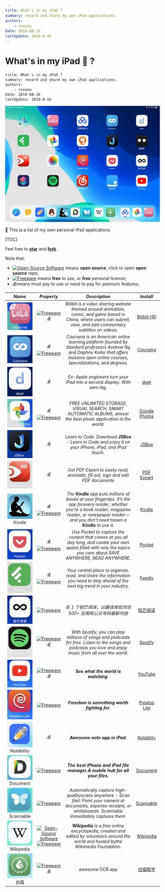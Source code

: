 ```yaml
---
title: What's in my iPad ?
summary: record and share my own iPad applications.
authors:
    - roseau
date: 2019-08-16
lastUpdate: 2019-8-16
---
```


# What's in my iPad  ?

```
title: What's in my iPad ?
summary: record and share my own iPad applications.
authors:
    - roseau
date: 2019-08-16
lastUpdate: 2019-8-16
```

![pic](https://raw.githubusercontent.com/RoseauHan/upic-upload/master/ipad-app.png)

 This ia a list of my own personal iPad applications

[TOC]

Feel free to [**star**](https://github.com/RoseauHan/cookbook-material/) and [**fork**](https://github.com/RoseauHan/cookbook-material/).

Note that:

- [![Open-Source Software](https://camo.githubusercontent.com/27b0c862bc5dee3cc822a00c0645f66104a583b0/68747470733a2f2f6a617977636a6c6f76652e6769746875622e696f2f73622f69636f2f6d696e2d6f73732e737667)](https://camo.githubusercontent.com/27b0c862bc5dee3cc822a00c0645f66104a583b0/68747470733a2f2f6a617977636a6c6f76652e6769746875622e696f2f73622f69636f2f6d696e2d6f73732e737667) means **open source**, click to open **open source** repo;
- [![Freeware](https://camo.githubusercontent.com/5b5710d91294db78c7e32ffa884d6c45ab15c471/68747470733a2f2f6a617977636a6c6f76652e6769746875622e696f2f73622f69636f2f6d696e2d667265652e737667)](https://camo.githubusercontent.com/5b5710d91294db78c7e32ffa884d6c45ab15c471/68747470733a2f2f6a617977636a6c6f76652e6769746875622e696f2f73622f69636f2f6d696e2d667265652e737667) means **free** to use, or **free** personal license;
- 💰means must pay to use or need to pay for premium features;



|                            *Name*                            |                          *Property*                          |                        *Description*                         |                          *Install*                           |
| :----------------------------------------------------------: | :----------------------------------------------------------: | :----------------------------------------------------------: | :----------------------------------------------------------: |
| ![pic](https://raw.githubusercontent.com/RoseauHan/upic-upload/master/HcdDe6.png) | [![Freeware](https://camo.githubusercontent.com/5b5710d91294db78c7e32ffa884d6c45ab15c471/68747470733a2f2f6a617977636a6c6f76652e6769746875622e696f2f73622f69636f2f6d696e2d667265652e737667)](https://camo.githubusercontent.com/5b5710d91294db78c7e32ffa884d6c45ab15c471/68747470733a2f2f6a617977636a6c6f76652e6769746875622e696f2f73622f69636f2f6d696e2d667265652e737667)💰 | *Bilibili is a video sharing website themed around animation, comic, and game based in China, where users can submit, view, and add commentary subtitles on videos.* | [Bilibili HD](https://itunes.apple.com/cn/app/%E5%93%94%E5%93%A9%E5%93%94%E5%93%A9hd-%E5%BC%B9%E5%B9%95%E7%95%AA%E5%89%A7%E7%9B%B4%E6%92%AD%E9%AB%98%E6%B8%85%E8%A7%86%E9%A2%91/id1093486973?mt=8) |
| ![pic](https://raw.githubusercontent.com/RoseauHan/upic-upload/master/u0W0Br.png) | 💰[![Freeware](https://camo.githubusercontent.com/5b5710d91294db78c7e32ffa884d6c45ab15c471/68747470733a2f2f6a617977636a6c6f76652e6769746875622e696f2f73622f69636f2f6d696e2d667265652e737667)](https://camo.githubusercontent.com/5b5710d91294db78c7e32ffa884d6c45ab15c471/68747470733a2f2f6a617977636a6c6f76652e6769746875622e696f2f73622f69636f2f6d696e2d667265652e737667) | *Coursera is an American online learning platform founded by Stanford professors Andrew Ng and Daphne Koller that offers massive open online courses, specializations, and degrees.* | [Coursera](https://itunes.apple.com/app/apple-store/id736535961?mt=8) |
| ![pic](https://raw.githubusercontent.com/RoseauHan/upic-upload/master/N3EVBc.png) |                              💰                               | *Ex*-*Apple engineers turn your iPad into a* second *display*. *With* zero lag. |             [duet](https://www.duetdisplay.com)              |
| ![pic](https://raw.githubusercontent.com/RoseauHan/upic-upload/master/gUgS9T.png) | 💰[![Freeware](https://camo.githubusercontent.com/5b5710d91294db78c7e32ffa884d6c45ab15c471/68747470733a2f2f6a617977636a6c6f76652e6769746875622e696f2f73622f69636f2f6d696e2d667265652e737667)](https://camo.githubusercontent.com/5b5710d91294db78c7e32ffa884d6c45ab15c471/68747470733a2f2f6a617977636a6c6f76652e6769746875622e696f2f73622f69636f2f6d696e2d667265652e737667) | *FREE UNLIMITED STORAGE, VISUAL SEARCH, SMART AUTOMATIC ALBUMS, almost the best photo application in the world.* | [Google Photos](https://itunes.apple.com/us/app/google-photos/id962194608?mt=8) |
| ![pic](https://raw.githubusercontent.com/RoseauHan/upic-upload/master/Q0klbg.png) |                              💰                               | *Learn to Code. Download* **JSBox** *- Learn to Code and enjoy it on your iPhone, iPad, and iPod touch.* | [JSBox](https://itunes.apple.com/cn/app/jsbox-%E5%AD%A6%E4%B9%A0%E5%86%99%E4%BB%A3%E7%A0%81/id1312014438?mt=8) |
| ![pic](https://raw.githubusercontent.com/RoseauHan/upic-upload/master/ffwM21.png) |                              💰                               | *Get PDF Expert to easily read, annotate, fill out, sign and edit PDF documents* |           [PDF Expert](https://pdfexpert.com/ios)            |
| ![pic](https://raw.githubusercontent.com/RoseauHan/upic-upload/master/4jvSqW.png)    Kindle | 💰[![Freeware](https://camo.githubusercontent.com/5b5710d91294db78c7e32ffa884d6c45ab15c471/68747470733a2f2f6a617977636a6c6f76652e6769746875622e696f2f73622f69636f2f6d696e2d667265652e737667)](https://camo.githubusercontent.com/5b5710d91294db78c7e32ffa884d6c45ab15c471/68747470733a2f2f6a617977636a6c6f76652e6769746875622e696f2f73622f69636f2f6d696e2d667265652e737667) | *The* **Kindle** *app puts millions of books at your fingertips. It’s the app forevery reader, whether you’re a book reader, magazine reader, or newspaper reader—and you don’t need toown a* **Kindle** *to use it.* | [Kindle](https://itunes.apple.com/gb/app/kindle/id302584613?mt=8) |
| ![pic](https://raw.githubusercontent.com/RoseauHan/upic-upload/master/xtbYxK.png) | 💰[![Freeware](https://camo.githubusercontent.com/5b5710d91294db78c7e32ffa884d6c45ab15c471/68747470733a2f2f6a617977636a6c6f76652e6769746875622e696f2f73622f69636f2f6d696e2d667265652e737667)](https://camo.githubusercontent.com/5b5710d91294db78c7e32ffa884d6c45ab15c471/68747470733a2f2f6a617977636a6c6f76652e6769746875622e696f2f73622f69636f2f6d696e2d667265652e737667) | *Use Pocket to capture the content that comes at you all day long, and curate your own space filled with only the topics you care about.SAVE ANYWHERE, READ ANYWHERE.* | [Pocket](https://itunes.apple.com/us/app/pocket-save-read-grow/id309601447?mt=8) |
| ![pic](https://raw.githubusercontent.com/RoseauHan/upic-upload/master/6RvQwh.png) | 💰[![Freeware](https://camo.githubusercontent.com/5b5710d91294db78c7e32ffa884d6c45ab15c471/68747470733a2f2f6a617977636a6c6f76652e6769746875622e696f2f73622f69636f2f6d696e2d667265652e737667)](https://camo.githubusercontent.com/5b5710d91294db78c7e32ffa884d6c45ab15c471/68747470733a2f2f6a617977636a6c6f76652e6769746875622e696f2f73622f69636f2f6d696e2d667265652e737667) | *Your central place to organize, read, and share the information you need to stay ahead of the next big trend in your industry.* | [Feedly](https://itunes.apple.com/us/app/feedly-smart-news-reader/id396069556?mt=8) |
| ![pic](https://raw.githubusercontent.com/RoseauHan/upic-upload/master/bQP8Ul.png) | [![Freeware](https://camo.githubusercontent.com/5b5710d91294db78c7e32ffa884d6c45ab15c471/68747470733a2f2f6a617977636a6c6f76652e6769746875622e696f2f73622f69636f2f6d696e2d667265652e737667)](https://camo.githubusercontent.com/5b5710d91294db78c7e32ffa884d6c45ab15c471/68747470733a2f2f6a617977636a6c6f76652e6769746875622e696f2f73622f69636f2f6d696e2d667265652e737667) | *在 1 个轻芒阅读，以最佳体验浏览 500+ 应用和公众号的最新内容* | [轻芒阅读](https://itunes.apple.com/us/app/%E8%BD%BB%E8%8A%92%E9%98%85%E8%AF%BB/id1324073897?mt=8) |
| ![pic](https://raw.githubusercontent.com/RoseauHan/upic-upload/master/h3q06z.png) | [![Freeware](https://camo.githubusercontent.com/5b5710d91294db78c7e32ffa884d6c45ab15c471/68747470733a2f2f6a617977636a6c6f76652e6769746875622e696f2f73622f69636f2f6d696e2d667265652e737667)](https://camo.githubusercontent.com/5b5710d91294db78c7e32ffa884d6c45ab15c471/68747470733a2f2f6a617977636a6c6f76652e6769746875622e696f2f73622f69636f2f6d696e2d667265652e737667)💰 | *With Spotify, you can play millions of songs and podcasts for free. Listen to the songs and podcasts you love and enjoy music from all over the world.* | [Spotify](https://itunes.apple.com/us/app/spotify-music/id324684580?mt=8) |
| ![pic](https://raw.githubusercontent.com/RoseauHan/upic-upload/master/Z6cZf8.png) | [![Freeware](https://camo.githubusercontent.com/5b5710d91294db78c7e32ffa884d6c45ab15c471/68747470733a2f2f6a617977636a6c6f76652e6769746875622e696f2f73622f69636f2f6d696e2d667265652e737667)](https://camo.githubusercontent.com/5b5710d91294db78c7e32ffa884d6c45ab15c471/68747470733a2f2f6a617977636a6c6f76652e6769746875622e696f2f73622f69636f2f6d696e2d667265652e737667)💰 |            ***See what the world is watching.***             | [YouTube](https://itunes.apple.com/us/app/youtube-watch-listen-stream/id544007664?mt=8) |
| ![pic](https://raw.githubusercontent.com/RoseauHan/upic-upload/master/0qa50a.png) | [![Freeware](https://camo.githubusercontent.com/5b5710d91294db78c7e32ffa884d6c45ab15c471/68747470733a2f2f6a617977636a6c6f76652e6769746875622e696f2f73622f69636f2f6d696e2d667265652e737667)](https://camo.githubusercontent.com/5b5710d91294db78c7e32ffa884d6c45ab15c471/68747470733a2f2f6a617977636a6c6f76652e6769746875622e696f2f73622f69636f2f6d696e2d667265652e737667) |        ***Freedom is something worth fighting for.***        | [Potatso Lite](https://itunes.apple.com/us/app/potatso-lite/id1239860606?mt=8) |
| ![pic](https://raw.githubusercontent.com/RoseauHan/upic-upload/master/rMXgCV.png)Notability |                              💰                               |               ***Awesome note app in iPad.***                | [Notablity](https://itunes.apple.com/us/app/notability/id360593530?mt=8) |
| ![pic](https://raw.githubusercontent.com/RoseauHan/upic-upload/master/kriwmr.png)   Document | [![Freeware](https://camo.githubusercontent.com/5b5710d91294db78c7e32ffa884d6c45ab15c471/68747470733a2f2f6a617977636a6c6f76652e6769746875622e696f2f73622f69636f2f6d696e2d667265652e737667)](https://camo.githubusercontent.com/5b5710d91294db78c7e32ffa884d6c45ab15c471/68747470733a2f2f6a617977636a6c6f76652e6769746875622e696f2f73622f69636f2f6d696e2d667265652e737667) | ***The best iPhone and iPad file manager.A mobile hub for all your files.*** | [Document](https://itunes.apple.com/us/app/documents-by-readdle/id364901807?mt=8) |
| ![pic](https://raw.githubusercontent.com/RoseauHan/upic-upload/master/bjcczo.png) Scannable | [![Freeware](https://camo.githubusercontent.com/5b5710d91294db78c7e32ffa884d6c45ab15c471/68747470733a2f2f6a617977636a6c6f76652e6769746875622e696f2f73622f69636f2f6d696e2d667265652e737667)](https://camo.githubusercontent.com/5b5710d91294db78c7e32ffa884d6c45ab15c471/68747470733a2f2f6a617977636a6c6f76652e6769746875622e696f2f73622f69636f2f6d696e2d667265652e737667) | *Automatically capture high-qualityscans anywhere - Scan fast: Point your camera at documents, expense receipts, or whiteboards. Scannable immediately captures them.* | [Scannable](https://itunes.apple.com/us/app/evernote-scannable/id883338188?mt=8) |
| ![pic](https://raw.githubusercontent.com/RoseauHan/upic-upload/master/BVuqR6.png) Wikipedia | [![Open-Source Software](https://camo.githubusercontent.com/27b0c862bc5dee3cc822a00c0645f66104a583b0/68747470733a2f2f6a617977636a6c6f76652e6769746875622e696f2f73622f69636f2f6d696e2d6f73732e737667)](https://camo.githubusercontent.com/27b0c862bc5dee3cc822a00c0645f66104a583b0/68747470733a2f2f6a617977636a6c6f76652e6769746875622e696f2f73622f69636f2f6d696e2d6f73732e737667)[![Freeware](https://camo.githubusercontent.com/5b5710d91294db78c7e32ffa884d6c45ab15c471/68747470733a2f2f6a617977636a6c6f76652e6769746875622e696f2f73622f69636f2f6d696e2d667265652e737667)](https://camo.githubusercontent.com/5b5710d91294db78c7e32ffa884d6c45ab15c471/68747470733a2f2f6a617977636a6c6f76652e6769746875622e696f2f73622f69636f2f6d696e2d667265652e737667) | **Wikipedia** *is a free online encyclopedia, created and edited by volunteers around the world and hosted bythe Wikimedia Foundation.* | [Wikipedia](https://itunes.apple.com/us/app/wikipedia/id324715238?mt=8) |
| ![pic](https://raw.githubusercontent.com/RoseauHan/upic-upload/master/6w5yTG.png) 白描 | [![Freeware](https://camo.githubusercontent.com/5b5710d91294db78c7e32ffa884d6c45ab15c471/68747470733a2f2f6a617977636a6c6f76652e6769746875622e696f2f73622f69636f2f6d696e2d667265652e737667)](https://camo.githubusercontent.com/5b5710d91294db78c7e32ffa884d6c45ab15c471/68747470733a2f2f6a617977636a6c6f76652e6769746875622e696f2f73622f69636f2f6d696e2d667265652e737667)💰 |                       awesome OCR app                        | [白描取字](https://itunes.apple.com/cn/app/%E7%99%BD%E6%8F%8F%E5%8F%96%E5%AD%97-%E4%B8%93%E4%B8%9A%E6%96%87%E5%AD%97%E8%AF%86%E5%88%AB%E5%B7%A5%E5%85%B7/id1437865316#?platform=ipad) |

